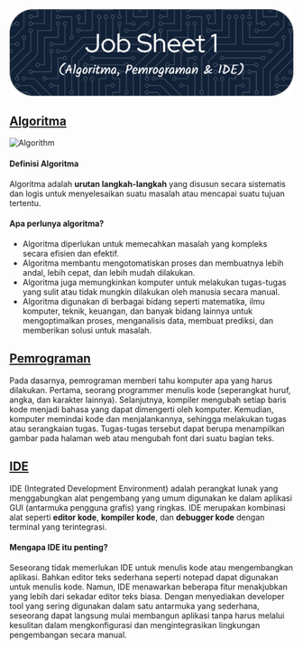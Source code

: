 ![Job Sheet 1](https://github.com/Zyxcid/Praktikum_Algoritma/blob/main/Images/JS1.png)
## [Algoritma](https://www.geeksforgeeks.org/introduction-to-algorithms/)
![Algorithm](https://media.geeksforgeeks.org/wp-content/cdn-uploads/20191016135223/What-is-Algorithm_-1024x631.jpg)
#### Definisi Algoritma  
Algoritma adalah **urutan langkah-langkah** yang disusun secara sistematis dan 
logis untuk menyelesaikan suatu masalah atau mencapai suatu tujuan tertentu.

#### Apa perlunya algoritma?
* Algoritma diperlukan untuk memecahkan masalah yang kompleks secara efisien dan efektif. 
* Algoritma membantu mengotomatiskan proses dan membuatnya lebih andal, lebih cepat, dan lebih mudah dilakukan.
* Algoritma juga memungkinkan komputer untuk melakukan tugas-tugas yang sulit atau tidak mungkin dilakukan oleh manusia secara manual.
* Algoritma digunakan di berbagai bidang seperti matematika, ilmu komputer, teknik, keuangan, dan banyak bidang lainnya untuk mengoptimalkan proses, menganalisis data, membuat prediksi, dan memberikan solusi untuk masalah.

## [Pemrograman](https://www.codecademy.com/article/what-is-programming)
 Pada dasarnya, pemrograman memberi tahu komputer apa yang harus dilakukan. Pertama, seorang programmer menulis kode (seperangkat huruf, angka, dan karakter lainnya). Selanjutnya, kompiler mengubah setiap baris kode menjadi bahasa yang dapat dimengerti oleh komputer. Kemudian, komputer memindai kode dan menjalankannya, sehingga melakukan tugas atau serangkaian tugas. Tugas-tugas tersebut dapat berupa menampilkan gambar pada halaman web atau mengubah font dari suatu bagian teks.

## [IDE](https://www.geeksforgeeks.org/what-is-ide/)
IDE (Integrated Development Environment) adalah perangkat lunak yang menggabungkan alat pengembang yang umum digunakan ke dalam aplikasi GUI (antarmuka pengguna grafis) yang ringkas. IDE merupakan kombinasi alat seperti **editor kode**, **kompiler kode**, dan **debugger kode** dengan terminal yang terintegrasi.

#### Mengapa IDE itu penting?
Seseorang tidak memerlukan IDE untuk menulis kode atau mengembangkan aplikasi. Bahkan editor teks sederhana seperti notepad dapat digunakan untuk menulis kode. Namun, IDE menawarkan beberapa fitur menakjubkan yang lebih dari sekadar editor teks biasa. Dengan menyediakan developer tool yang sering digunakan dalam satu antarmuka yang sederhana, seseorang dapat langsung mulai membangun aplikasi tanpa harus melalui kesulitan dalam mengkonfigurasi dan mengintegrasikan lingkungan pengembangan secara manual.
